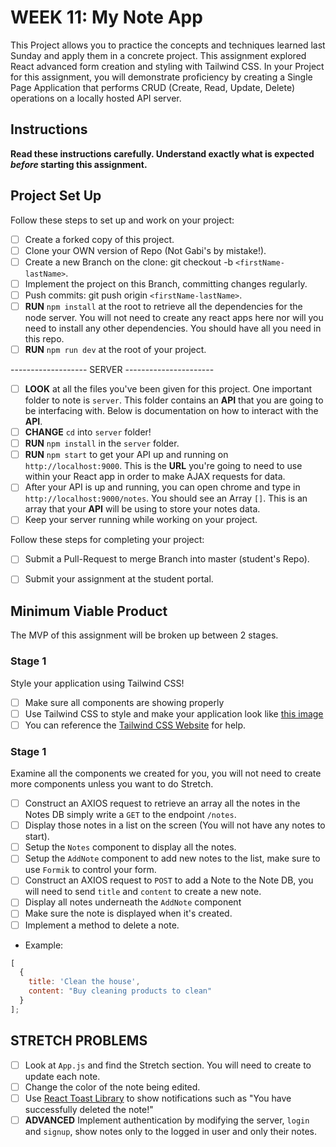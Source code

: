 # WEEK 11: My Note App

This Project allows you to practice the concepts and techniques learned last Sunday and apply them in a concrete project. This assignment explored React advanced form creation and styling with Tailwind CSS. In your Project for this assignment, you will demonstrate proficiency by creating a Single Page Application that performs CRUD (Create, Read, Update, Delete) operations on a locally hosted API server.

## Instructions

**Read these instructions carefully. Understand exactly what is expected _before_ starting this assignment.**

## Project Set Up

Follow these steps to set up and work on your project:

- [ ] Create a forked copy of this project.
- [ ] Clone your OWN version of Repo (Not Gabi's by mistake!).
- [ ] Create a new Branch on the clone: git checkout -b `<firstName-lastName>`.
- [ ] Implement the project on this Branch, committing changes regularly.
- [ ] Push commits: git push origin `<firstName-lastName>`.
- [ ] **RUN** `npm install` at the root to retrieve all the dependencies for the node server. You will not need to create any react apps here nor will you need to install any other dependencies. You should have all you need in this repo.
- [ ]  **RUN** `npm run dev` at the root of your project.

------------------- SERVER ----------------------
- [ ] **LOOK** at all the files you've been given for this project. One important folder to note is `server`. This folder contains an **API** that you are going to be interfacing with. Below is documentation on how to interact with the **API**.
- [ ] **CHANGE** `cd` into `server` folder!
- [ ] **RUN** `npm install` in the `server` folder.
- [ ] **RUN** `npm start` to get your API up and running on `http://localhost:9000`. This is the **URL** you're going to need to use within your React app in order to make AJAX requests for data.
- [ ] After your API is up and running, you can open chrome and type in `http://localhost:9000/notes`. You should see an Array `[]`. This is an array that your **API** will be using to store your notes data.
- [ ] Keep your server running while working on your project.

Follow these steps for completing your project:

- [ ] Submit a Pull-Request to merge <firstName-lastName> Branch into master (student's  Repo).
- [ ] Submit your assignment at the student portal.


## Minimum Viable Product

The MVP of this assignment will be broken up between 2 stages.

### Stage 1

Style your application using Tailwind CSS!

- [ ] Make sure all components are showing properly
- [ ] Use Tailwind CSS to style and make your application look like [this image](/screencapture.png)
- [ ] You can reference the [Tailwind CSS Website](https://tailwindcss.com) for help.

### Stage 1

Examine all the components we created for you, you will not need to create more components unless you want to do Stretch.

- [ ] Construct an AXIOS request to retrieve an array all the notes in the Notes DB simply write a `GET` to the endpoint `/notes`.
- [ ] Display those notes in a list on the screen (You will not have any notes to start).
- [ ] Setup the `Notes` component to display all the notes.
- [ ] Setup the `AddNote` component to add new notes to the list, make sure to use `Formik` to control your form.
- [ ] Construct an AXIOS request to `POST` to add a Note to the Note DB, you will need to send `title` and `content` to create a new note.
- [ ] Display all notes underneath the `AddNote` component
- [ ] Make sure the note is displayed when it's created.
- [ ] Implement a method to delete a note.

- Example:

```js
[
  {
    title: 'Clean the house',
    content: "Buy cleaning products to clean"
  }
];
```



## STRETCH PROBLEMS

- [ ] Look at `App.js` and find the Stretch section. You will need to create to update each note.
- [ ] Change the color of the note being edited.
- [ ] Use [React Toast Library](https://react-hot-toast.com/) to show notifications such as "You have successfully deleted the note!"
- [ ] **ADVANCED** Implement authentication by modifying the server, `login` and `signup`, show notes only to the logged in user and only their notes.
